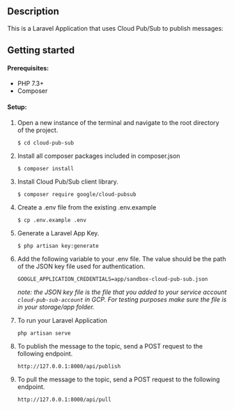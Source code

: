 ## Description

This is a Laravel Application that uses Cloud Pub/Sub to publish messages:

## Getting started

#### Prerequisites:

- PHP 7.3+
- Composer

#### Setup:

1. Open a new instance of the terminal and navigate to the root directory of the project.
    ```
    $ cd cloud-pub-sub
    ```

2. Install all composer packages included in composer.json
    ```
    $ composer install
    ```

3. Install Cloud Pub/Sub client library.
    ```
    $ composer require google/cloud-pubsub
    ```

4. Create a .env file from the existing .env.example
    ```
    $ cp .env.example .env
    ```

5. Generate a Laravel App Key.
    ```
    $ php artisan key:generate
    ```

6. Add the following variable to your .env file. The value should be the path of the JSON key file used for authentication.
    ```
    GOOGLE_APPLICATION_CREDENTIALS=app/sandbox-cloud-pub-sub.json
    ```
   *note: the JSON key file is the file that you added to your service account `cloud-pub-sub-account` in GCP. 
   For testing purposes make sure the file is in your storage/app folder.*

7. To run your Laravel Application
    ```
    php artisan serve
    ```
8. To publish the message to the topic, send a POST request to the following endpoint.
    ```
    http://127.0.0.1:8000/api/publish
    ```
9. To pull the message to the topic, send a POST request to the following endpoint.
    ```
    http://127.0.0.1:8000/api/pull
    ```
